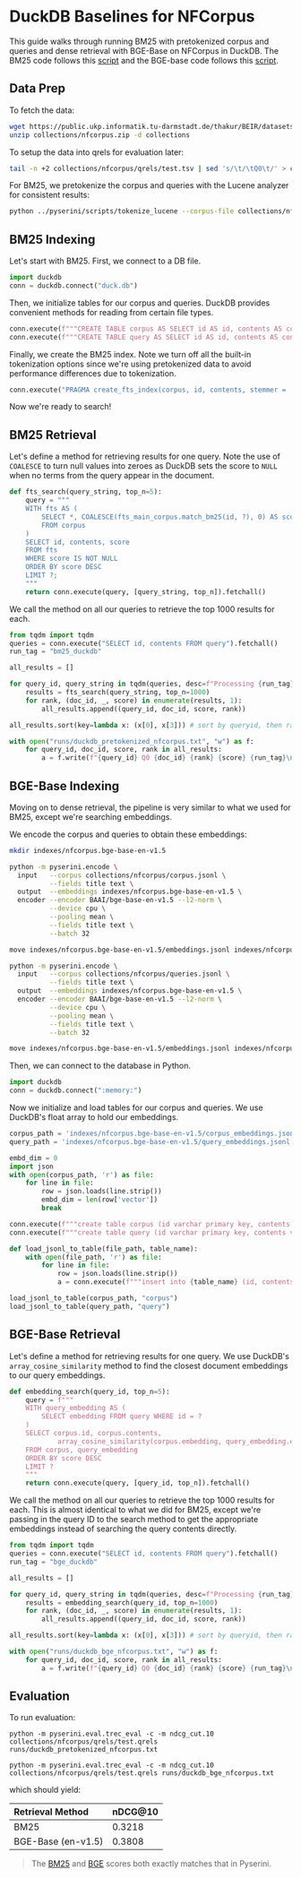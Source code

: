 # DuckDB Baselines for NFCorpus
This guide walks through running BM25 with pretokenized corpus and queries and dense retrieval with BGE-Base on NFCorpus in DuckDB. The BM25 code follows this [script](https://github.com/castorini/quackir/blob/vivek.a/duckDB-experimentation/scripts/bm25_benchmarking.py) and the BGE-base code follows this [script](https://github.com/castorini/quackir/blob/main/scripts/hybrid_searcher.py).

## Data Prep
To fetch the data:

```bash
wget https://public.ukp.informatik.tu-darmstadt.de/thakur/BEIR/datasets/nfcorpus.zip -P collections
unzip collections/nfcorpus.zip -d collections
```

To setup the data into qrels for evaluation later:

```bash
tail -n +2 collections/nfcorpus/qrels/test.tsv | sed 's/\t/\tQ0\t/' > collections/nfcorpus/qrels/test.qrels
```

For BM25, we pretokenize the corpus and queries with the Lucene analyzer for consistent results:

```bash
python ../pyserini/scripts/tokenize_lucene --corpus-file collections/nfcorpus/corpus.jsonl --query-file collections/nfcorpus/queries.jsonl --output-corpus collections/nfcorpus/parsed_corpus_nfcorpus.jsonl --output-query collections/nfcorpus/parsed_queries_nfcorpus.jsonl
```

## BM25 Indexing
Let's start with BM25. 
First, we connect to a DB file.
```python
import duckdb
conn = duckdb.connect("duck.db")
```

Then, we initialize tables for our corpus and queries. DuckDB provides convenient methods for reading from certain file types.
```python
conn.execute(f"""CREATE TABLE corpus AS SELECT id AS id, contents AS contents FROM read_json('collections/nfcorpus/parsed_corpus_nfcorpus.jsonl', format = 'newline_delimited');""")
conn.execute(f"""CREATE TABLE query AS SELECT id AS id, contents AS contents FROM read_json('collections/nfcorpus/parsed_queries_nfcorpus.jsonl', format = 'newline_delimited');""")
```

Finally, we create the BM25 index. Note we turn off all the built-in tokenization options since we're using pretokenized data to avoid performance differences due to tokenization. 
```python
conn.execute("PRAGMA create_fts_index(corpus, id, contents, stemmer = 'none', stopwords = 'none', ignore = 'a^', strip_accents = 0, lower = 0)")
```

Now we're ready to search!

## BM25 Retrieval
Let's define a method for retrieving results for one query. Note the use of ```COALESCE``` to turn null values into zeroes as DuckDB sets the score to ```NULL``` when no terms from the query appear in the document. 
```python
def fts_search(query_string, top_n=5):
    query = """
    WITH fts AS (
        SELECT *, COALESCE(fts_main_corpus.match_bm25(id, ?), 0) AS score
        FROM corpus
    )
    SELECT id, contents, score
    FROM fts
    WHERE score IS NOT NULL
    ORDER BY score DESC
    LIMIT ?;
    """
    return conn.execute(query, [query_string, top_n]).fetchall()
```

We call the method on all our queries to retrieve the top 1000 results for each.
```python
from tqdm import tqdm
queries = conn.execute("SELECT id, contents FROM query").fetchall()
run_tag = "bm25_duckdb"

all_results = []

for query_id, query_string in tqdm(queries, desc=f"Processing {run_tag}", unit="query"):
    results = fts_search(query_string, top_n=1000)
    for rank, (doc_id, _, score) in enumerate(results, 1):
        all_results.append((query_id, doc_id, score, rank))

all_results.sort(key=lambda x: (x[0], x[3])) # sort by queryid, then rank

with open("runs/duckdb_pretokenized_nfcorpus.txt", "w") as f:
    for query_id, doc_id, score, rank in all_results:
        a = f.write(f"{query_id} Q0 {doc_id} {rank} {score} {run_tag}\n")
```

## BGE-Base Indexing
Moving on to dense retrieval, the pipeline is very similar to what we used for BM25, except we're searching embeddings. 

We encode the corpus and queries to obtain these embeddings:

```bash
mkdir indexes/nfcorpus.bge-base-en-v1.5

python -m pyserini.encode \
  input   --corpus collections/nfcorpus/corpus.jsonl \
          --fields title text \
  output  --embeddings indexes/nfcorpus.bge-base-en-v1.5 \
  encoder --encoder BAAI/bge-base-en-v1.5 --l2-norm \
          --device cpu \
          --pooling mean \
          --fields title text \
          --batch 32

move indexes/nfcorpus.bge-base-en-v1.5/embeddings.jsonl indexes/nfcorpus.bge-base-en-v1.5/corpus_embeddings.jsonl

python -m pyserini.encode \
  input   --corpus collections/nfcorpus/queries.jsonl \
          --fields title text \
  output  --embeddings indexes/nfcorpus.bge-base-en-v1.5 \
  encoder --encoder BAAI/bge-base-en-v1.5 --l2-norm \
          --device cpu \
          --pooling mean \
          --fields title text \
          --batch 32

move indexes/nfcorpus.bge-base-en-v1.5/embeddings.jsonl indexes/nfcorpus.bge-base-en-v1.5/query_embeddings.jsonl
```

Then, we can connect to the database in Python. 
```python
import duckdb
conn = duckdb.connect(":memory:")
```

Now we initialize and load tables for our corpus and queries. We use DuckDB's float array to hold our embeddings.
```python
corpus_path = 'indexes/nfcorpus.bge-base-en-v1.5/corpus_embeddings.jsonl'
query_path = 'indexes/nfcorpus.bge-base-en-v1.5/query_embeddings.jsonl'

embd_dim = 0
import json
with open(corpus_path, 'r') as file:
    for line in file:
        row = json.loads(line.strip())
        embd_dim = len(row['vector'])
        break

conn.execute(f"""create table corpus (id varchar primary key, contents varchar, embedding float[{embd_dim}])""")
conn.execute(f"""create table query (id varchar primary key, contents varchar, embedding float[{embd_dim}])""")

def load_jsonl_to_table(file_path, table_name):
    with open(file_path, 'r') as file:
        for line in file:
            row = json.loads(line.strip())
            a = conn.execute(f"""insert into {table_name} (id, contents, embedding) values (?, ?, ?)""", (row['id'], row['contents'], row['vector']))

load_jsonl_to_table(corpus_path, "corpus")
load_jsonl_to_table(query_path, "query")
```

## BGE-Base Retrieval
Let's define a method for retrieving results for one query. We use DuckDB's ```array_cosine_similarity``` method to find the closest document embeddings to our query embeddings. 
```python
def embedding_search(query_id, top_n=5):
    query = f"""
    WITH query_embedding AS (
        SELECT embedding FROM query WHERE id = ?
    )
    SELECT corpus.id, corpus.contents, 
            array_cosine_similarity(corpus.embedding, query_embedding.embedding) AS score
    FROM corpus, query_embedding
    ORDER BY score DESC
    LIMIT ?
    """
    return conn.execute(query, [query_id, top_n]).fetchall()
```

We call the method on all our queries to retrieve the top 1000 results for each. This is almost identical to what we did for BM25, except we're passing in the query ID to the search method to get the appropriate embeddings instead of searching the query contents directly.
```python
from tqdm import tqdm
queries = conn.execute("SELECT id, contents FROM query").fetchall()
run_tag = "bge_duckdb"

all_results = []

for query_id, query_string in tqdm(queries, desc=f"Processing {run_tag}", unit="query"):
    results = embedding_search(query_id, top_n=1000)
    for rank, (doc_id, _, score) in enumerate(results, 1):
        all_results.append((query_id, doc_id, score, rank))

all_results.sort(key=lambda x: (x[0], x[3])) # sort by queryid, then rank

with open("runs/duckdb_bge_nfcorpus.txt", "w") as f:
    for query_id, doc_id, score, rank in all_results:
        a = f.write(f"{query_id} Q0 {doc_id} {rank} {score} {run_tag}\n")
```

## Evaluation
To run evaluation:
```
python -m pyserini.eval.trec_eval -c -m ndcg_cut.10 collections/nfcorpus/qrels/test.qrels runs/duckdb_pretokenized_nfcorpus.txt

python -m pyserini.eval.trec_eval -c -m ndcg_cut.10 collections/nfcorpus/qrels/test.qrels runs/duckdb_bge_nfcorpus.txt
```
which should yield:

| **Retrieval Method**                                                                                                  | **nDCG@10**  |
|:-------------------------------------------------------------------------------------------------------------|-----------|
| BM25                                                                                    | 0.3218    |
| BGE-Base (en-v1.5)                                                                                    | 0.3808    |
> The [BM25](https://github.com/castorini/pyserini/blob/master/docs/conceptual-framework2.md) and [BGE](https://github.com/castorini/pyserini/blob/master/docs/experiments-nfcorpus.md) scores both exactly matches that in Pyserini.